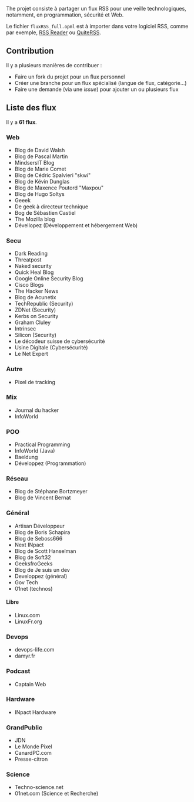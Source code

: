 The projet consiste à partager un flux RSS pour une veille technologiques, notamment, en programmation, sécurité et Web.

Le fichier `fluxRSS_full.opml` est à importer dans votre logiciel RSS, comme par exemple, [RSS Reader](http://www.rssreader.com/download.htm) ou [QuiteRSS](https://quiterss.org/en/download).

## Contribution
Il y a plusieurs manières de contribuer :
- Faire un fork du projet pour un flux personnel
- Créer une branche pour un flux spécialisé (langue de flux, catégorie...)
- Faire une demande (via une *issue*) pour ajouter un ou plusieurs flux

## Liste des flux
Il y a **61 flux**.
### Web
- Blog de David Walsh
- Blog de Pascal Martin
- MindsersIT Blog
- Blog de Marie Comet
- Blog de Cédric Spalvieri "skwi"
- Blog de Kévin Dunglas
- Blog de Maxence Poutord "Maxpou"
- Blog de Hugo Soltys
- Geeek
- De geek à directeur technique
- Bog de Sébastien Castiel
- The Mozilla blog
- Dévellopez (Développement et hébergement Web)
### Secu
- Dark Reading
- Threatpost
- Naked security
- Quick Heal Blog
- Google Online Security Blog
- Cisco Blogs
- The Hacker News
- Blog de Acunetix
- TechRepublic (Security)
- ZDNet (Security)
- Kerbs on Security
- Graham Cluley
- Intrinsec
- Silicon (Security)
- Le décodeur suisse de cybersécurité
- Usine Digitale (Cybersécurité)
- Le Net Expert
### Autre
- Pixel de tracking
### Mix
- Journal du hacker
- InfoWorld
### POO
- Practical Programming
- InfoWorld (Java)
- Baeldung
- Développez (Programmation)
### Réseau
- Blog de Stéphane Bortzmeyer
- Blog de Vincent Bernat
### Général
- Artisan Développeur
- Blog de Boris Schapira
- Blog de Seboss666
- Next INpact
- Blog de Scott Hanselman
- Blog de Soft32
- GeeksfroGeeks
- Blog de Je suis un dev
- Developpez (général)
- Gov Tech
- 01net (technos)
#### Libre
- Linux.com
- LinuxFr.org
### Devops
- devops-life.com
- damyr.fr
### Podcast
- Captain Web
### Hardware
- INpact Hardware
### GrandPublic
- JDN
- Le Monde Pixel
- CanardPC.com
- Presse-citron
### Science
- Techno-science.net
- 01net.com (Science et Recherche)
